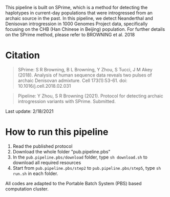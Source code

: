 This pipeline is built on SPrime, which is a method for detecting the haplotypes in current-day populations that were introgressed from an archaic source in the past. 
In this pipeline, we detect Neanderthal and Denisovan introgression in 1000 Genomes Project data, specifically focusing on the CHB (Han Chinese in Beijing) population. For further details on the SPrime method, please refer to BROWNING et al. 2018

# Citation

> SPrime: S R Browning, B L Browning, Y Zhou, S Tucci, J M Akey (2018). Analysis of human sequence data reveals two pulses of archaic Denisovan admixture. Cell 173(1):53-61. doi: 10.1016/j.cell.2018.02.031

> Pipeline: Y Zhou, S R Browning (2021). Protocol for detecting archaic introgression variants with SPrime. Submitted.

Last update: 2/18/2021

# How to run this pipeline

1. Read the published protocol
2. Download the whole folder "pub.pipeline.pbs"
3. In the `pub.pipeline.pbs/download` folder, type `sh download.sh` to download all required resources
4. Start from `pub.pipeline.pbs/step2` to `pub.pipeline.pbs/step5`, type `sh run.sh` in each folder.

All codes are adapted to the Portable Batch System (PBS) based computation cluster.
